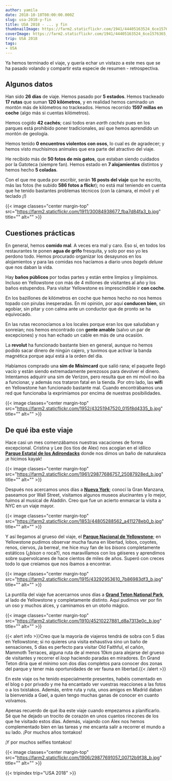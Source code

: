 ```yaml
---
author: yamila
date: 2018-10-10T08:00:00.000Z
slug: usa-2018-y-fin
title: USA 2018 - ... y fin
thumbnailImage: https://farm2.staticflickr.com/1941/44405163524_6ce1576365_c.jpg
coverImage: https://farm2.staticflickr.com/1941/44405163524_6ce1576365_b.jpg
trip: USA 2018
tags:
- USA
---
```


Ya hemos terminado el viaje, y quería echar un vistazo a este mes que se ha pasado volando y compartir esta especie de resumen - retrospectiva.

<!--more-->

## Algunos datos

Han sido **26 días** de viaje. Hemos pasado por **5 estados**. Hemos trackeado **17 rutas** que suman **120 kilómetros**, y en realidad hemos caminado un montón más de kilómetros no trackeados. Hemos recorrido **1597 millas en coche** (algo más si cuentas kilómetros).

Hemos cogido **42 cachés**; casi todos eran *earth cachés* pues en los parques está prohibido poner tradicionales, así que hemos aprendido un montón de geología.

Hemos tenido **0 encuentros violentos con osos**, lo cual es de agradecer; y hemos visto muchísimos animales que era parte del atractivo del viaje.

He recibido más de **50 fotos de mis gatos**, que estaban siendo cuidados por la Gatoteca (siempre fan). Hemos estado en **7 alojamientos** distintos y hemos hecho **5 coladas**.

Con el que me queda por escribir, serán **16 posts del viaje** que he escrito, más las fotos (he subido **586 fotos a flickr**); no está mal teniendo en cuenta que he tenido bastantes problemas técnicos (con la cámara, el móvil y el teclado ¡!)

{{< image classes="center margin-top" src="https://farm2.staticflickr.com/1911/30084938677_fba7d84fa3_b.jpg" title="" alt="" >}}

## Cuestiones prácticas

En general, hemos **comido mal**. A veces era mal y caro. Eso sí, en todos los restaurantes te ponen **agua de grifo** fresquita, y solo por eso yo les perdono todo. Hemos procurado organizar los desayunos en los alojamientos y para las comidas nos hacíamos a diario unos *bagels deluxe* que nos daban la vida.

Hay **baños públicos** por todas partes y están entre limpios y limpísimos. Incluso en Yellowstone con más de 4 millones de visitantes al año y los baños estupendos. Para visitar Yellowstone es imprescindible ir **con coche**.

En los bazillones de kilómetros en coche que hemos hecho no nos hemos topado con pirulas inesperadas. En mi opinión, por aquí **conducen bien**, sin agobiar, sin pitar y con calma ante un conductor que de pronto se ha equivocado.

En las rutas reconocíamos a los locales porque eran los que saludaban y sonreían; nos hemos encontrado con **gente amable** (salvo un par de excepciones) y nos han echado un cable en más de una ocasión.

La **revolut** ha funcionado bastante bien en general, aunque no hemos podido sacar dinero de ningún cajero, y tuvimos que activar la banda magnética porque aquí está a la orden del día.

Habíamos comprado una **sim de Misimcard** que salió rana; el paquete llegó vacío y están siendo extremadamente perezosos para devolver el dinero. Intentamos adquirir una sim de Verizon, pero resulta que en mi móvil no iba a funcionar, y además nos trataron fatal en la tienda. Por otro lado, las **wifi** en Yellowstone han funcionado bastante mal. Cuando encontrábamos una red que funcionaba la exprimíamos por encima de nuestras posibilidades.

{{< image classes="center margin-top" src="https://farm2.staticflickr.com/1952/43251947520_015f8d4335_b.jpg" title="" alt="" >}}

## De qué iba este viaje

Hace casi un mes comenzábamos nuestras vacaciones de forma excepcional. Cristina y Lee (los tíos de Alex) nos acogían en el idílico <a href="/tags/adirondack" target="_blank">**Parque Estatal de los Adirondacks**</a> donde nos dimos un baño de naturaleza ¡e hicimos kayak!

{{< image classes="center margin-top" src="https://farm2.staticflickr.com/1961/29877686757_25087928ed_b.jpg" title="" alt="" >}}

Después nos acercamos unos días a <a href="/tags/nueva-york" target="_blank">**Nueva York**</a>; conocí la Gran Manzana, paseamos por Wall Street, visitamos algunos museos alucinantes y lo mejor, fuimos al musical de Aladdin. Creo que fue un acierto enmarcar la visita a NYC en un viaje mayor.

{{< image classes="center margin-top" src="https://farm2.staticflickr.com/1853/44805288562_a411278eb0_b.jpg" title="" alt="" >}}

Y así llegamos al grueso del viaje, el <a href="/tags/yellowstone" target="_blank">**Parque Nacional de Yellowstone**</a>; en Yellowstone pudimos observar mucha fauna en libertad, lobos, coyotes, renos, ciervos, ¡la berrea!, me hice muy fan de los *bisons* completamente estáticos (¿*bison* o roca?), nos maravillamos con los géiseres y aprendimos sobre supervolcanes de hace cientos de miles de años. Superó con creces todo lo que creíamos que nos íbamos a encontrar.

{{< image classes="center margin-top" src="https://farm2.staticflickr.com/1915/43292953610_7b86983df3_b.jpg" title="" alt="" >}}

La puntilla del viaje fue acercarnos unos días a <a href="/tags/grand-teton" target="_blank">**Grand Teton National Park**</a>, al lado de Yellowstone y completamente distinto. Aquí pudimos ver por fin un oso y muchos alces, y caminamos en un otoño mágico.

{{< image classes="center margin-top" src="https://farm2.staticflickr.com/1910/45210227881_d8a7313e0c_b.jpg" title="" alt="" >}}

{{< alert info >}}Creo que la mayoría de viajeros tendrá de sobra con 5 días en Yellowstone; si no quieres una visita exhaustiva sino un baño de sensaciones, 5 días es perfecto para visitar Old Faithful, el cañón, Mammoth Terraces, alguna ruta de al menos 10km para alejarse del grueso de visitantes y recorrer el *loop* haciendo paradas en miradores. En Grand Teton diría que el mínimo son dos días completos para conocer dos zonas del parque y tener más oportunidades de ver fauna en libertad.{{< /alert >}}

En este viaje os he tenido especialmente presentes, habéis comentado en el blog o por privado y me ha encantado ver vuestras reacciones a las fotos o a los txistakos. Además, entre ruta y ruta, unos amigos en Madrid daban la bienvenida a Gael, a quien tengo muchas ganas de conocer en cuanto volvamos.

Apenas recuerdo de qué iba este viaje cuando empezamos a planificarlo. Sé que he dejado un trocito de corazón en unos cuantos rincones de los que he visitado estos días. Además, viajando con Álex nos hemos complementado bien en las tareas y me encanta salir a recorrer el mundo a su lado. ¡Por muchos años tontakos!

¡Y por muchos selfies tontakos!

{{< image classes="center margin-top" src="https://farm2.staticflickr.com/1906/29877691057_00712b9f38_b.jpg" title="" alt="" >}}

{{< tripindex trip="USA 2018" >}}
